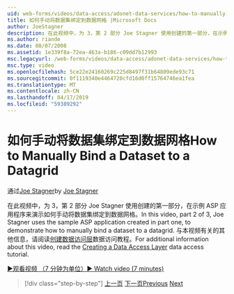 ```yaml
---
uid: web-forms/videos/data-access/adonet-data-services/how-to-manually-bind-a-dataset-to-a-datagrid
title: 如何手动将数据集绑定到数据网格 |Microsoft Docs
author: JoeStagner
description: 在此视频中，为 3，第 2 部分 Joe Stagner 使用创建的第一部分，在示例 ASP 应用程序来演示如何手动将数据集绑定到数据网格。 预测...
ms.author: riande
ms.date: 08/07/2008
ms.assetid: 1e339f8a-72ea-463a-b186-c09dd7b12993
msc.legacyurl: /web-forms/videos/data-access/adonet-data-services/how-to-manually-bind-a-dataset-to-a-datagrid
msc.type: video
ms.openlocfilehash: 5ce22e24160269c225d8497f31b64809ede93c71
ms.sourcegitcommit: 0f1119340e4464720cfd16d0ff15764746ea1fea
ms.translationtype: MT
ms.contentlocale: zh-CN
ms.lasthandoff: 04/17/2019
ms.locfileid: "59389292"
---
```

# <a name="how-to-manually-bind-a-dataset-to-a-datagrid"></a><span data-ttu-id="73a91-104">如何手动将数据集绑定到数据网格</span><span class="sxs-lookup"><span data-stu-id="73a91-104">How to Manually Bind a Dataset to a Datagrid</span></span>

<span data-ttu-id="73a91-105">通过[Joe Stagner](https://github.com/JoeStagner)</span><span class="sxs-lookup"><span data-stu-id="73a91-105">by [Joe Stagner](https://github.com/JoeStagner)</span></span>

<span data-ttu-id="73a91-106">在此视频中，为 3，第 2 部分 Joe Stagner 使用创建的第一部分，在示例 ASP 应用程序来演示如何手动将数据集绑定到数据网格。</span><span class="sxs-lookup"><span data-stu-id="73a91-106">In this video, part 2 of 3, Joe Stagner uses the sample ASP application created in part one, to demonstrate how to manually bind a dataset to a datagrid.</span></span> <span data-ttu-id="73a91-107">与本视频有关的其他信息，请阅读[创建数据访问层](../../../overview/data-access/introduction/creating-a-data-access-layer-vb.md)数据访问教程。</span><span class="sxs-lookup"><span data-stu-id="73a91-107">For additional information about this video, read the [Creating a Data Access Layer](../../../overview/data-access/introduction/creating-a-data-access-layer-vb.md) data access tutorial.</span></span>

[<span data-ttu-id="73a91-108">&#9654;观看视频 （7 分钟为单位）</span><span class="sxs-lookup"><span data-stu-id="73a91-108">&#9654; Watch video (7 minutes)</span></span>](https://channel9.msdn.com/Blogs/ASP-NET-Site-Videos/how-to-manually-bind-a-dataset-to-a-datagrid)

> [!div class="step-by-step"]
> <span data-ttu-id="73a91-109">[上一页](data-access-layers-in-aspnet-applications.md)
> [下一页](how-to-work-with-datasets-and-filters-from-an-asp-application.md)</span><span class="sxs-lookup"><span data-stu-id="73a91-109">[Previous](data-access-layers-in-aspnet-applications.md)
[Next](how-to-work-with-datasets-and-filters-from-an-asp-application.md)</span></span>
